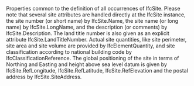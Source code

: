 ﻿Properties common to the definition of all occurrences of IfcSite. Please note that several site attributes are handled directly at the IfcSite instance, the site number (or short name) by IfcSite.Name, the site name (or long name) by IfcSite.LongName, and the description (or comments) by IfcSite.Description. The land title number is also given as an explicit attribute IfcSite.LandTitleNumber. Actual site quantities, like site perimeter, site area and site volume are provided by IfcElementQuantity, and site classification according to national building code by IfcClassificationReference. The global positioning of the site in terms of Northing and Easting and height above sea level datum is given by IfcSite.RefLongitude, IfcSite.RefLatitude, IfcSite.RefElevation and the postal address by IfcSite.SiteAddress.